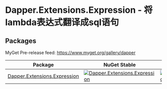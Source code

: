 Dapper.Extensions.Expression - 将lambda表达式翻译成sql语句
=========================================================

Packages
--------
MyGet Pre-release feed: https://www.myget.org/gallery/dapper

| Package | NuGet Stable | NuGet Pre-release | Downloads | MyGet |
| ------- | ------------ | ----------------- | --------- | ----- |
| [Dapper.Extensions.Expression](https://www.nuget.org/packages/Dapper.Extensions.Expression/) | [![Dapper.Extensions.Expression](https://img.shields.io/nuget/v/Dapper.svg)](https://www.nuget.org/packages/Dapper.Extensions.Expression/) | [![Dapper.Extensions.Expression](https://img.shields.io/nuget/vpre/Dapper.svg)](https://www.nuget.org/packages/Dapper/) | [![Dapper.Extensions.Expression](https://img.shields.io/nuget/dt/Dapper.svg)](https://www.nuget.org/packages/Dapper.Extensions.Expression/) | [![Dapper.Extensions.Expression MyGet](https://img.shields.io/myget/dapper/vpre/Dapper.svg)](https://www.myget.org/feed/dapper/package/nuget/Dapper.Extensions.Expression) |
